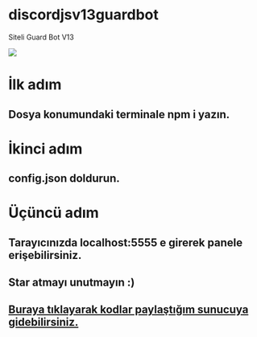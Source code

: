 # discordjsv13guardbot
Siteli Guard Bot V13

<img src="https://cdn.discordapp.com/attachments/874042688280883251/963825419424006284/unknown.png">

# İlk adım
## Dosya konumundaki terminale npm i yazın.
# İkinci adım
## config.json doldurun.
# Üçüncü adım
## Tarayıcınızda localhost:5555 e girerek panele erişebilirsiniz.

## Star atmayı unutmayın :)

## [Buraya tıklayarak kodlar paylaştığım sunucuya gidebilirsiniz.](https://discord.gg/Pur3RnGua2)
